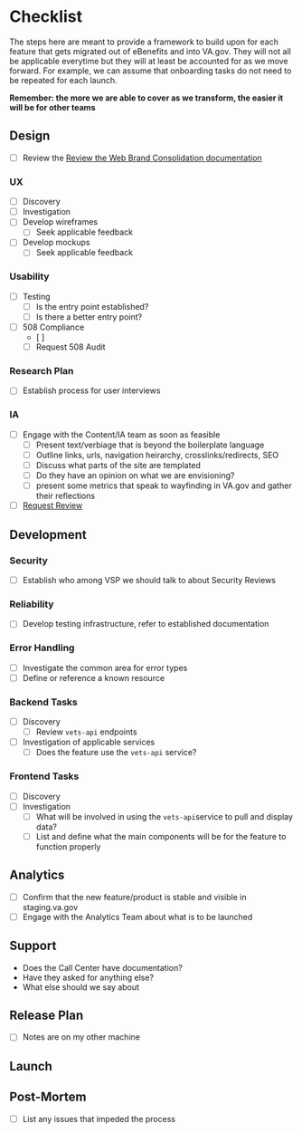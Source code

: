 # Checklist
The steps here are meant to provide a framework to build upon for each feature that gets migrated out of eBenefits and into VA.gov.  They will not all be applicable everytime but they will at least be accounted for as we move forward.  For example, we can assume that onboarding tasks do not need to be repeated for each launch.

**Remember: the more we are able to cover as we transform, the easier it will be for other teams**

## Design
- [ ] Review the [Review the Web Brand Consolidation documentation](https://github.com/department-of-veterans-affairs/vets.gov-team/blob/master/VA.gov%20Relaunch%202018/new-vagov-strategy/The-new-VA.gov-briefing-2019-07.pdf)

### UX
 - [ ] Discovery
 - [ ] Investigation
 - [ ] Develop wireframes
   - [ ] Seek applicable feedback
 - [ ] Develop mockups
   - [ ] Seek applicable feedback
### Usability
- [ ] Testing
  - [ ] Is the entry point established?
  - [ ] Is there a better entry point?
- [ ] 508 Compliance
  - [ ] 
  - [ ] Request 508 Audit
### Research Plan
- [ ] Establish process for user interviews
### IA  
- [ ] Engage with the Content/IA team as soon as feasible  
  - [ ] Present text/verbiage that is beyond the boilerplate language   
  - [ ] Outline links, urls, navigation heirarchy, crosslinks/redirects, SEO   
  - [ ] Discuss what parts of the site are templated
  - [ ] Do they have an opinion on what we are envisioning?
  - [ ] present some metrics that speak to wayfinding in VA.gov and gather their reflections
- [ ] [Request Review](https://github.com/department-of-veterans-affairs/va.gov-vfs-teams/blob/master/Request-Reviews/request-ia-review.md)  

## Development
### Security
- [ ] Establish who among VSP we should talk to about Security Reviews
### Reliability
- [ ] Develop testing infrastructure, refer to established documentation
### Error Handling
- [ ] Investigate  the common area for error types
- [ ] Define or reference a known resource
### Backend Tasks
 - [ ] Discovery
   - [ ] Review `vets-api` endpoints
 - [ ] Investigation of applicable services
   - [ ] Does the feature use the `vets-api` service?
### Frontend Tasks
 - [ ] Discovery
 - [ ] Investigation
   - [ ] What will be involved in using the `vets-api`service to pull and display data?
   - [ ] List and define what the main components will be for the feature to function properly
## Analytics
- [ ] Confirm that the new feature/product is stable and visible in staging.va.gov
- [ ] Engage with the Analytics Team about what is to be launched 

## Support
- Does the Call Center have documentation?
- Have they asked for anything else?
- What else should we say about 

## Release Plan
- [ ] Notes are on my other machine

## Launch

## Post-Mortem
- [ ] List any issues that impeded the process
